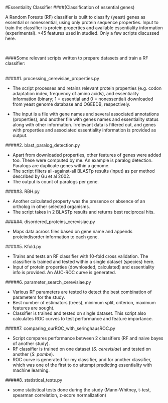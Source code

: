#Essentiality Classifier 
####(Classification of essential genes)


A Random Forests (RF) classifier is built to classify (yeast) genes as essential or nonessential, using only protein sequence properties. Input to train the classifier is protein properties and available essentiality information (experimental). >45 features used in studied. Only a few scripts discussed here.

<br>

####Some relevant scripts written to prepare datasets and train a RF classifier:

<br>
#####1. processing_cerevisiae_properties.py

  * The script processes and retains relevant protein properties (e.g. codon adaptation index, frequency of amino acids), and essentiality information (binary; 1 = essential and 0 = nonessential) downloaded from yeast genome database and OGEEDB, respectively. 

  * The input is a file with gene names and several associated annotations (properties), and another file with genes names and essentiality status along with other information. Irrelevant data is filtered out, and genes with properties and associated essentiality information is provided as output.


#####2. blast_paralog_detection.py

  * Apart from downloaded properties, other features of genes were added too. These were computed by me. An example is paralog detection. Paralogs are duplicate genes within a genome. 
  * The script filters all-against-all BLASTp results (input) as per method described by Gu et al 2002.
  * The output is count of paralogs per gene.


#####3. RBH.py

  * Another calculated property was the presence or absence of an ortholog in other selected organisms.
  * The script takes in 2 BLASTp results and returns best reciprocal hits.


#####4. disordered_proteins_cerevisiae.py

  * Maps data across files based on gene name and appends proteindisorder information to each gene.


#####5. Kfold.py

  * Trains and tests an RF classifier with 10-fold cross validation. The classifier is trained and tested within a single dataset (species) here.
  * Input of protein properties (downloaded, calculated) and essentiality info is provided. An AUC-ROC curve is generated.


#####6. parameter_search_cerevisiae.py

  * Various RF parameters are tested to detect the best combination of parameters for the study. 
  * Best number of estimators (trees), minimum split, criterion, maximum features are sought.
  * Classifier is trained and tested on single dataset. This script also calculates ROC curves to test performance and feature importance.


#####7. comparing_ourROC_with_seringhausROC.py

  * Script compares performance between 2 classifiers (RF and naive bayes of another study). 
  * RF classifier is trained on one dataset (*S. cerevisiae*) and tested on another (*S. pombe*).
  * ROC curve is generated for my classifier, and for another classifier, which was one of the first to do attempt predicting essentiality with machine learning.


#####8. statistical_tests.py

  * some statistical tests done during the study (Mann-Whitney, t-test, spearman correlation, z-score normalization)
